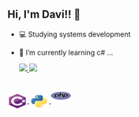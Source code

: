 ## Hi, I'm Davi!! 👋

- 💻 Studying systems development
- 🌱 I’m currently learning c# ...

  <a href ="https://github.com/davithekid">
  <img height="180em" src="https://github-readme-stats.vercel.app/api?username=davithekid&show_icons=true&theme=dracula&include_all_commits=true&count_private=true"/>
  <img height="180em" src="https://github-readme-stats.vercel.app/api/top-langs/?username=davithekid&layout=compact&langs_count=16&theme=dracula"/>

<div style="display: inline_block"><br>
  <img align="center" alt="davi-Csharp" height="30" width="40" src="https://raw.githubusercontent.com/devicons/devicon/master/icons/csharp/csharp-original.svg">
  <img align="center" alt="davi-Python" height="30" width="40" src="https://raw.githubusercontent.com/devicons/devicon/master/icons/python/python-original.svg">
  <img allign="center" alt= "davi-php" height="30" width="40" src="https://raw.githubusercontent.com/devicons/devicon/master/icons/php/php-original.svg">
</div>

